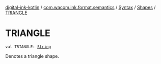 [digital-ink-kotlin](../../../index.md) / [com.wacom.ink.format.semantics](../../index.md) / [Syntax](../index.md) / [Shapes](index.md) / [TRIANGLE](./-t-r-i-a-n-g-l-e.md)

# TRIANGLE

`val TRIANGLE: `[`String`](https://kotlinlang.org/api/latest/jvm/stdlib/kotlin/-string/index.html)

Denotes a triangle shape.

